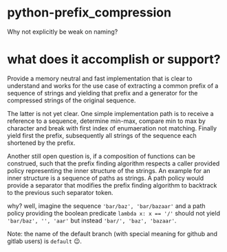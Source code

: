# python-prefix_compression
Why not explicitly be weak on naming?

# what does it accomplish or support?

Provide a memory neutral and fast implementation that is clear to understand and works for the use case of extracting a common prefix of a sequence of strings and yielding that prefix and a generator for the compressed strings of the original sequence.

The latter is not yet clear. One simple implementation path is to receive a reference to a sequence, determine min-max, compare min to max by character and break with first index of enumaeration not matching. Finally yield first the prefix, subsequently all strings of the sequence each shortened by the prefix.

Another still open question is, if a composition of functions can be construed, such that the prefix finding algorithm respects a caller provided policy representing the inner structure of the strings.
 An example for an inner structure is a sequence of paths as strings. A path policy would provide a separator that modifies the prefix finding algorithm to backtrack to the previous such separator token.

why? well, imagine the sequence `'bar/baz', 'bar/bazaar'` and a path policy providing the boolean predicate `lambda x: x == '/'` should not yield `'bar/baz', '', 'aar'` but instead `'bar/', 'baz', 'bazaar'`.

Note: the name of the default branch (with special meaning for github and gitlab users) is `default` :wink:.
